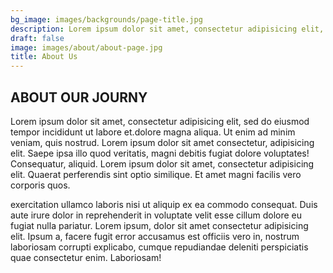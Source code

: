 ```yaml
---
bg_image: images/backgrounds/page-title.jpg
description: Lorem ipsum dolor sit amet, consectetur adipisicing elit, sed do eiusmod tempor incididunt ut labore. dolore magna aliqua. Ut enim ad minim veniam, quis nostrud.
draft: false
image: images/about/about-page.jpg
title: About Us
---
```


## ABOUT OUR JOURNY

Lorem ipsum dolor sit amet, consectetur adipisicing elit, sed do eiusmod tempor incididunt ut labore
et.dolore magna aliqua. Ut enim ad minim veniam, quis nostrud. Lorem ipsum dolor sit amet consectetur,
adipisicing elit. Saepe ipsa illo quod veritatis, magni debitis fugiat dolore voluptates! Consequatur,
aliquid. Lorem ipsum dolor sit amet, consectetur adipisicing elit. Quaerat perferendis sint optio similique.
Et amet magni facilis vero corporis quos.

exercitation ullamco laboris nisi ut aliquip ex ea commodo consequat. Duis aute irure dolor in reprehenderit
in voluptate velit esse cillum dolore eu fugiat nulla pariatur. Lorem ipsum, dolor sit amet consectetur
adipisicing elit. Ipsum a, facere fugit error accusamus est officiis vero in, nostrum laboriosam corrupti
explicabo, cumque repudiandae deleniti perspiciatis quae consectetur enim. Laboriosam!
